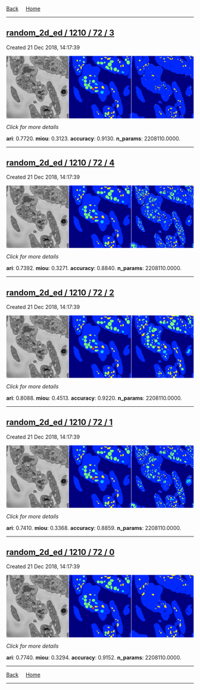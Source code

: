 
[Back](..)&nbsp;&nbsp;&nbsp;&nbsp;&nbsp;[Home](https://leapmanlab.github.io/snapshots)

---

<div class="summary"><a href="3"><h2>random_2d_ed / 1210 / 72 / 3</h2></a><p>Created 21 Dec 2018, 14:17:39
</p><a href="3"><img src="3/media/summary.png" align="center"></a><p>
<i>Click for more details</i>
</p></div>

**ari**: 0.7720. **miou**: 0.3123. **accuracy**: 0.9130. **n_params**: 2208110.0000. 

---

<div class="summary"><a href="4"><h2>random_2d_ed / 1210 / 72 / 4</h2></a><p>Created 21 Dec 2018, 14:17:39
</p><a href="4"><img src="4/media/summary.png" align="center"></a><p>
<i>Click for more details</i>
</p></div>

**ari**: 0.7392. **miou**: 0.3271. **accuracy**: 0.8840. **n_params**: 2208110.0000. 

---

<div class="summary"><a href="2"><h2>random_2d_ed / 1210 / 72 / 2</h2></a><p>Created 21 Dec 2018, 14:17:39
</p><a href="2"><img src="2/media/summary.png" align="center"></a><p>
<i>Click for more details</i>
</p></div>

**ari**: 0.8088. **miou**: 0.4513. **accuracy**: 0.9220. **n_params**: 2208110.0000. 

---

<div class="summary"><a href="1"><h2>random_2d_ed / 1210 / 72 / 1</h2></a><p>Created 21 Dec 2018, 14:17:39
</p><a href="1"><img src="1/media/summary.png" align="center"></a><p>
<i>Click for more details</i>
</p></div>

**ari**: 0.7410. **miou**: 0.3368. **accuracy**: 0.8859. **n_params**: 2208110.0000. 

---

<div class="summary"><a href="0"><h2>random_2d_ed / 1210 / 72 / 0</h2></a><p>Created 21 Dec 2018, 14:17:39
</p><a href="0"><img src="0/media/summary.png" align="center"></a><p>
<i>Click for more details</i>
</p></div>

**ari**: 0.7740. **miou**: 0.3294. **accuracy**: 0.9152. **n_params**: 2208110.0000. 

---

[Back](..)&nbsp;&nbsp;&nbsp;&nbsp;&nbsp;[Home](https://leapmanlab.github.io/snapshots)

---